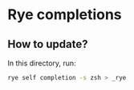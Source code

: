 # Rye completions

## How to update?

In this directory, run:

```bash
rye self completion -s zsh > _rye
```
